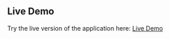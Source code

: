 

## Live Demo
Try the live version of the application here: [Live Demo](https://frontend-904454434613.europe-west1.run.app)

